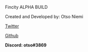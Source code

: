 Fincity ALPHA BUILD

Created and Developed by: Otso Niemi

[Twitter](https://twitter.com/otsoniemitech)

[Github](https://github.com/otsoniemi)

**Discord: otso#3869**
